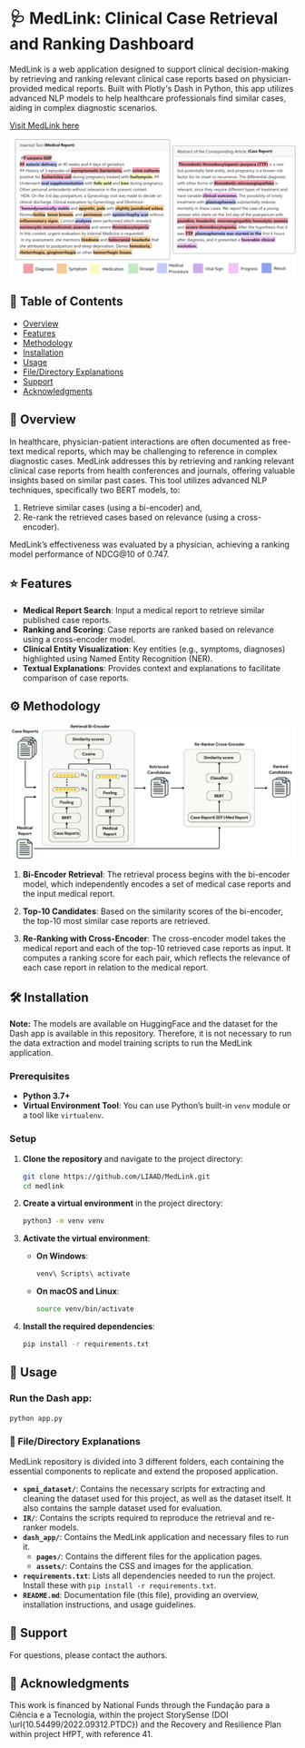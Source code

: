 # 🩺 MedLink: Clinical Case Retrieval and Ranking Dashboard

MedLink is a web application designed to support clinical decision-making by retrieving and ranking relevant clinical case reports based on physician-provided medical reports. Built with Plotly's Dash in Python, this app utilizes advanced NLP models to help healthcare professionals find similar cases, aiding in complex diagnostic scenarios.

[Visit MedLink here](http://medlink.inesctec.pt)

![image2](https://github.com/LIAAD/MedLink/raw/main/medlink-medreport.png)




## 📑 Table of Contents
- [Overview](#overview)
- [Features](#features)
- [Methodology](#methodology)
- [Installation](#installation)
- [Usage](#usage)
- [File/Directory Explanations](#file/directory-explanations)
- [Support](#support)
- [Acknowledgments](#acknowledgments)

## 📖 Overview

In healthcare, physician-patient interactions are often documented as free-text medical reports, which may be challenging to reference in complex diagnostic cases. MedLink addresses this by retrieving and ranking relevant clinical case reports from health conferences and journals, offering valuable insights based on similar past cases. This tool utilizes advanced NLP techniques, specifically two BERT models, to:
1. Retrieve similar cases (using a bi-encoder) and,
2. Re-rank the retrieved cases based on relevance (using a cross-encoder).

MedLink’s effectiveness was evaluated by a physician, achieving a ranking model performance of NDCG@10 of 0.747.

## ⭐ Features 

- **Medical Report Search**: Input a medical report to retrieve similar published case reports.
- **Ranking and Scoring**: Case reports are ranked based on relevance using a cross-encoder model.
- **Clinical Entity Visualization**: Key entities (e.g., symptoms, diagnoses) highlighted using Named Entity Recognition (NER).
- **Textual Explanations**: Provides context and explanations to facilitate comparison of case reports.

## ⚙️ Methodology



![image](https://github.com/LIAAD/MedLink/blob/main/MedLink-architecture.png)

1. **Bi-Encoder Retrieval**: The retrieval process begins with the bi-encoder model, which independently encodes a set of medical case reports and the input medical report.

2. **Top-10 Candidates**: Based on the similarity scores of the bi-encoder, the top-10 most similar case reports are retrieved.

3. **Re-Ranking with Cross-Encoder**: The cross-encoder model takes the medical report and each of the top-10 retrieved case reports as input. It computes a ranking score for each pair, which reflects the relevance of each case report in relation to the medical report.


## 🛠️ Installation

**Note:** The models are available on HuggingFace and the dataset for the Dash app is available in this repository. Therefore, it is not necessary to run the data extraction and model training scripts to run the MedLink application.

### Prerequisites
- **Python 3.7+**
- **Virtual Environment Tool**: You can use Python’s built-in `venv` module or a tool like `virtualenv`.

### Setup

1. **Clone the repository** and navigate to the project directory:

    ```bash
    git clone https://github.com/LIAAD/MedLink.git
    cd medlink
    ```

2. **Create a virtual environment** in the project directory:

    ```bash
    python3 -m venv venv
    ```

3. **Activate the virtual environment**:

    - **On Windows**:

      ```bash
      venv\ Scripts\ activate
      ```

    - **On macOS and Linux**:

      ```bash
      source venv/bin/activate
      ```

4. **Install the required dependencies**:

    ```bash
    pip install -r requirements.txt
    ```

## 🚀 Usage

### Run the Dash app:

```bash
python app.py
```


### 📂 File/Directory Explanations

MedLink repository is divided into 3 different folders, each containing the essential components to replicate and extend the proposed application.

- **`spmi_dataset/`**: Contains the necessary scripts for extracting and cleaning the dataset used for this project, as well as the dataset itself. It also contains the sample dataset used for evaluation.
- **`IR/`**: Contains the scripts required to reproduce the retrieval and re-ranker models.
- **`dash_app/`**: Contains the MedLink application and necessary files to run it.
  - **`pages/`**: Contains the different files for the application pages.
  - **`assets/`**: Contains the CSS and images for the application.
- **`requirements.txt`**: Lists all dependencies needed to run the project. Install these with `pip install -r requirements.txt`.
- **`README.md`**: Documentation file (this file), providing an overview, installation instructions, and usage guidelines.


## 💬 Support
For questions, please contact the authors.


##  🤝 Acknowledgments

This work is financed by National Funds through the Fundação para a Ciência e a Tecnologia, within the project StorySense (DOI \url{10.54499/2022.09312.PTDC}) and the Recovery and Resilience Plan within project HfPT, with reference 41.


